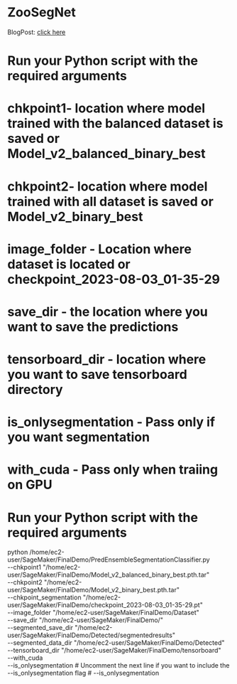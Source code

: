 # ZooSegNet

BlogPost: [click here](https://mayankanand111.github.io/Mayank_Portfolio/post/project-2/)

# Run your Python script with the required arguments
# chkpoint1- location where model trained with the balanced dataset is saved or Model_v2_balanced_binary_best
# chkpoint2- location where model trained with all dataset is saved or Model_v2_binary_best
# image_folder - Location where dataset is located or checkpoint_2023-08-03_01-35-29
# save_dir - the location where you want to save the predictions
# tensorboard_dir - location where you want to save tensorboard directory
# is_onlysegmentation - Pass only if you want segmentation
# with_cuda - Pass only when traiing on GPU 

# Run your Python script with the required arguments
python /home/ec2-user/SageMaker/FinalDemo/PredEnsembleSegmentationClassifier.py \
    --chkpoint1 "/home/ec2-user/SageMaker/FinalDemo/Model_v2_balanced_binary_best.pth.tar" \
    --chkpoint2 "/home/ec2-user/SageMaker/FinalDemo/Model_v2_binary_best.pth.tar" \
    --chkpoint_segmentation "/home/ec2-user/SageMaker/FinalDemo/checkpoint_2023-08-03_01-35-29.pt" \
    --image_folder "/home/ec2-user/SageMaker/FinalDemo/Dataset" \
    --save_dir "/home/ec2-user/SageMaker/FinalDemo/" \
    --segmented_save_dir "/home/ec2-user/SageMaker/FinalDemo/Detected/segmentedresults" \
    --segmented_data_dir "/home/ec2-user/SageMaker/FinalDemo/Detected" \
    --tensorboard_dir "/home/ec2-user/SageMaker/FinalDemo/tensorboard" \
    --with_cuda \
     --is_onlysegmentation
    # Uncomment the next line if you want to include the --is_onlysegmentation flag
    # --is_onlysegmentation


